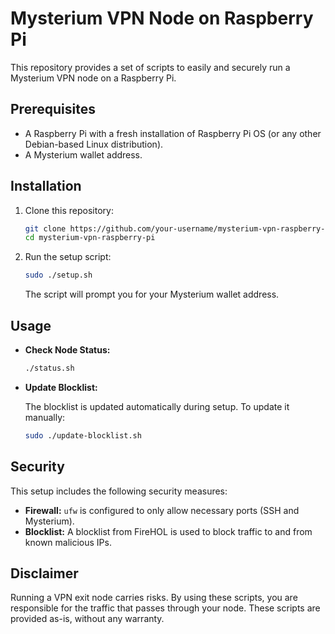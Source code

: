 # Mysterium VPN Node on Raspberry Pi

This repository provides a set of scripts to easily and securely run a Mysterium VPN node on a Raspberry Pi.

## Prerequisites

- A Raspberry Pi with a fresh installation of Raspberry Pi OS (or any other Debian-based Linux distribution).
- A Mysterium wallet address.

## Installation

1.  Clone this repository:

    ```bash
    git clone https://github.com/your-username/mysterium-vpn-raspberry-pi.git
    cd mysterium-vpn-raspberry-pi
    ```

2.  Run the setup script:

    ```bash
    sudo ./setup.sh
    ```

    The script will prompt you for your Mysterium wallet address.

## Usage

- **Check Node Status:**

  ```bash
  ./status.sh
  ```

- **Update Blocklist:**

  The blocklist is updated automatically during setup. To update it manually:

  ```bash
  sudo ./update-blocklist.sh
  ```

## Security

This setup includes the following security measures:

- **Firewall:** `ufw` is configured to only allow necessary ports (SSH and Mysterium).
- **Blocklist:** A blocklist from FireHOL is used to block traffic to and from known malicious IPs.

## Disclaimer

Running a VPN exit node carries risks. By using these scripts, you are responsible for the traffic that passes through your node. These scripts are provided as-is, without any warranty.